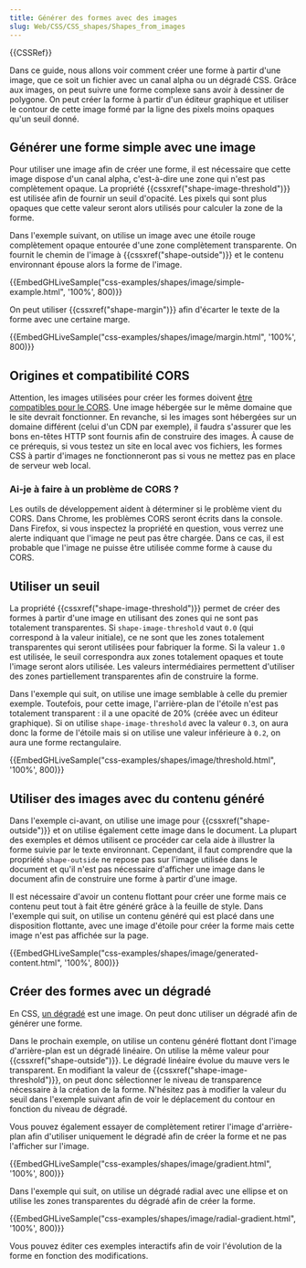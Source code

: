 ```yaml
---
title: Générer des formes avec des images
slug: Web/CSS/CSS_shapes/Shapes_from_images
---
```


{{CSSRef}}

Dans ce guide, nous allons voir comment créer une forme à partir d'une image, que ce soit un fichier avec un canal alpha ou un dégradé CSS. Grâce aux images, on peut suivre une forme complexe sans avoir à dessiner de polygone. On peut créer la forme à partir d'un éditeur graphique et utiliser le contour de cette image formé par la ligne des pixels moins opaques qu'un seuil donné.

## Générer une forme simple avec une image

Pour utiliser une image afin de créer une forme, il est nécessaire que cette image dispose d'un canal alpha, c'est-à-dire une zone qui n'est pas complètement opaque. La propriété {{cssxref("shape-image-threshold")}} est utilisée afin de fournir un seuil d'opacité. Les pixels qui sont plus opaques que cette valeur seront alors utilisés pour calculer la zone de la forme.

Dans l'exemple suivant, on utilise un image avec une étoile rouge complètement opaque entourée d'une zone complètement transparente. On fournit le chemin de l'image à {{cssxref("shape-outside")}} et le contenu environnant épouse alors la forme de l'image.

{{EmbedGHLiveSample("css-examples/shapes/image/simple-example.html", '100%', 800)}}

On peut utiliser {{cssxref("shape-margin")}} afin d'écarter le texte de la forme avec une certaine marge.

{{EmbedGHLiveSample("css-examples/shapes/image/margin.html", '100%', 800)}}

## Origines et compatibilité CORS

Attention, les images utilisées pour créer les formes doivent [être compatibles pour le CORS](/fr/docs/Web/HTTP/CORS). Une image hébergée sur le même domaine que le site devrait fonctionner. En revanche, si les images sont hébergées sur un domaine différent (celui d'un CDN par exemple), il faudra s'assurer que les bons en-têtes HTTP sont fournis afin de construire des images. À cause de ce prérequis, si vous testez un site en local avec vos fichiers, les formes CSS à partir d'images ne fonctionneront pas si vous ne mettez pas en place de serveur web local.

### Ai-je à faire à un problème de CORS ?

Les outils de développement aident à déterminer si le problème vient du CORS. Dans Chrome, les problèmes CORS seront écrits dans la console. Dans Firefox, si vous inspectez la propriété en question, vous verrez une alerte indiquant que l'image ne peut pas être chargée. Dans ce cas, il est probable que l'image ne puisse être utilisée comme forme à cause du CORS.

## Utiliser un seuil

La propriété {{cssxref("shape-image-threshold")}} permet de créer des formes à partir d'une image en utilisant des zones qui ne sont pas totalement transparentes. Si `shape-image-threshold` vaut `0.0` (qui correspond à la valeur initiale), ce ne sont que les zones totalement transparentes qui seront utilisées pour fabriquer la forme. Si la valeur `1.0` est utilisée, le seuil correspondra aux zones totalement opaques et toute l'image seront alors utilisée. Les valeurs intermédiaires permettent d'utiliser des zones partiellement transparentes afin de construire la forme.

Dans l'exemple qui suit, on utilise une image semblable à celle du premier exemple. Toutefois, pour cette image, l'arrière-plan de l'étoile n'est pas totalement transparent : il a une opacité de 20% (créée avec un éditeur graphique). Si on utilise `shape-image-threshold` avec la valeur `0.3`, on aura donc la forme de l'étoile mais si on utilise une valeur inférieure à `0.2`, on aura une forme rectangulaire.

{{EmbedGHLiveSample("css-examples/shapes/image/threshold.html", '100%', 800)}}

## Utiliser des images avec du contenu généré

Dans l'exemple ci-avant, on utilise une image pour {{cssxref("shape-outside")}} et on utilise également cette image dans le document. La plupart des exemples et démos utilisent ce procéder car cela aide à illustrer la forme suivie par le texte environnant. Cependant, il faut comprendre que la propriété `shape-outside` ne repose pas sur l'image utilisée dans le document et qu'il n'est pas nécessaire d'afficher une image dans le document afin de construire une forme à partir d'une image.

Il est nécessaire d'avoir un contenu flottant pour créer une forme mais ce contenu peut tout à fait être généré grâce à la feuille de style. Dans l'exemple qui suit, on utilise un contenu généré qui est placé dans une disposition flottante, avec une image d'étoile pour créer la forme mais cette image n'est pas affichée sur la page.

{{EmbedGHLiveSample("css-examples/shapes/image/generated-content.html", '100%', 800)}}

## Créer des formes avec un dégradé

En CSS, [un dégradé](/fr/docs/Web/CSS/CSS_images/Using_CSS_gradients) est une image. On peut donc utiliser un dégradé afin de générer une forme.

Dans le prochain exemple, on utilise un contenu généré flottant dont l'image d'arrière-plan est un dégradé linéaire. On utilise la même valeur pour {{cssxref("shape-outside")}}. Le dégradé linéaire évolue du mauve vers le transparent. En modifiant la valeur de {{cssxref("shape-image-threshold")}}, on peut donc sélectionner le niveau de transparence nécessaire à la création de la forme. N'hésitez pas à modifier la valeur du seuil dans l'exemple suivant afin de voir le déplacement du contour en fonction du niveau de dégradé.

Vous pouvez également essayer de complètement retirer l'image d'arrière-plan afin d'utiliser uniquement le dégradé afin de créer la forme et ne pas l'afficher sur l'image.

{{EmbedGHLiveSample("css-examples/shapes/image/gradient.html", '100%', 800)}}

Dans l'exemple qui suit, on utilise un dégradé radial avec une ellipse et on utilise les zones transparentes du dégradé afin de créer la forme.

{{EmbedGHLiveSample("css-examples/shapes/image/radial-gradient.html", '100%', 800)}}

Vous pouvez éditer ces exemples interactifs afin de voir l'évolution de la forme en fonction des modifications.
